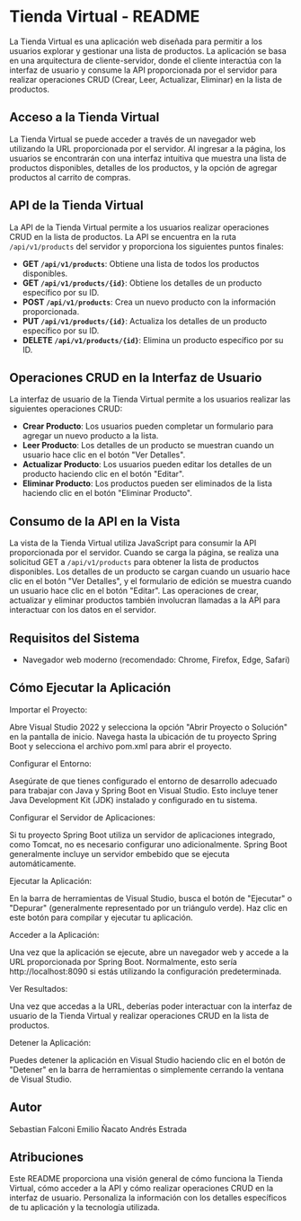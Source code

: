 # Tienda Virtual - README

La Tienda Virtual es una aplicación web diseñada para permitir a los usuarios explorar y gestionar una lista de productos. La aplicación se basa en una arquitectura de cliente-servidor, donde el cliente interactúa con la interfaz de usuario y consume la API proporcionada por el servidor para realizar operaciones CRUD (Crear, Leer, Actualizar, Eliminar) en la lista de productos.

## Acceso a la Tienda Virtual

La Tienda Virtual se puede acceder a través de un navegador web utilizando la URL proporcionada por el servidor. Al ingresar a la página, los usuarios se encontrarán con una interfaz intuitiva que muestra una lista de productos disponibles, detalles de los productos, y la opción de agregar productos al carrito de compras.

## API de la Tienda Virtual

La API de la Tienda Virtual permite a los usuarios realizar operaciones CRUD en la lista de productos. La API se encuentra en la ruta `/api/v1/products` del servidor y proporciona los siguientes puntos finales:

- **GET `/api/v1/products`**: Obtiene una lista de todos los productos disponibles.
- **GET `/api/v1/products/{id}`**: Obtiene los detalles de un producto específico por su ID.
- **POST `/api/v1/products`**: Crea un nuevo producto con la información proporcionada.
- **PUT `/api/v1/products/{id}`**: Actualiza los detalles de un producto específico por su ID.
- **DELETE `/api/v1/products/{id}`**: Elimina un producto específico por su ID.

## Operaciones CRUD en la Interfaz de Usuario

La interfaz de usuario de la Tienda Virtual permite a los usuarios realizar las siguientes operaciones CRUD:

- **Crear Producto**: Los usuarios pueden completar un formulario para agregar un nuevo producto a la lista.
- **Leer Producto**: Los detalles de un producto se muestran cuando un usuario hace clic en el botón "Ver Detalles".
- **Actualizar Producto**: Los usuarios pueden editar los detalles de un producto haciendo clic en el botón "Editar".
- **Eliminar Producto**: Los productos pueden ser eliminados de la lista haciendo clic en el botón "Eliminar Producto".

## Consumo de la API en la Vista

La vista de la Tienda Virtual utiliza JavaScript para consumir la API proporcionada por el servidor. Cuando se carga la página, se realiza una solicitud GET a `/api/v1/products` para obtener la lista de productos disponibles. Los detalles de un producto se cargan cuando un usuario hace clic en el botón "Ver Detalles", y el formulario de edición se muestra cuando un usuario hace clic en el botón "Editar". Las operaciones de crear, actualizar y eliminar productos también involucran llamadas a la API para interactuar con los datos en el servidor.

## Requisitos del Sistema

- Navegador web moderno (recomendado: Chrome, Firefox, Edge, Safari)

## Cómo Ejecutar la Aplicación

Importar el Proyecto:

Abre Visual Studio 2022 y selecciona la opción "Abrir Proyecto o Solución" en la pantalla de inicio. Navega hasta la ubicación de tu proyecto Spring Boot y selecciona el archivo pom.xml para abrir el proyecto.

Configurar el Entorno:

Asegúrate de que tienes configurado el entorno de desarrollo adecuado para trabajar con Java y Spring Boot en Visual Studio. Esto incluye tener Java Development Kit (JDK) instalado y configurado en tu sistema.

Configurar el Servidor de Aplicaciones:

Si tu proyecto Spring Boot utiliza un servidor de aplicaciones integrado, como Tomcat, no es necesario configurar uno adicionalmente. Spring Boot generalmente incluye un servidor embebido que se ejecuta automáticamente.

Ejecutar la Aplicación:

En la barra de herramientas de Visual Studio, busca el botón de "Ejecutar" o "Depurar" (generalmente representado por un triángulo verde). Haz clic en este botón para compilar y ejecutar tu aplicación.

Acceder a la Aplicación:

Una vez que la aplicación se ejecute, abre un navegador web y accede a la URL proporcionada por Spring Boot. Normalmente, esto sería http://localhost:8090 si estás utilizando la configuración predeterminada.

Ver Resultados:

Una vez que accedas a la URL, deberías poder interactuar con la interfaz de usuario de la Tienda Virtual y realizar operaciones CRUD en la lista de productos.

Detener la Aplicación:

Puedes detener la aplicación en Visual Studio haciendo clic en el botón de "Detener" en la barra de herramientas o simplemente cerrando la ventana de Visual Studio.
## Autor

Sebastian Falconi
Emilio Ñacato
Andrés Estrada

## Atribuciones

Este README proporciona una visión general de cómo funciona la Tienda Virtual, cómo acceder a la API y cómo realizar operaciones CRUD en la interfaz de usuario. Personaliza la información con los detalles específicos de tu aplicación y la tecnología utilizada.
